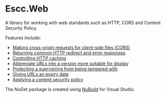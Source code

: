 # Escc.Web

A library for working with web standards such as HTTP, CORS and Content Security Policy.

Features include:

* [Making cross-origin requests for client-side files (CORS)](Cors.md)
* [Returning common HTTP redirect and error responses](HttpStatus.md)
* [Controlling HTTP caching](HttpCaching.md)
* [Abbreviate URLs into a version more suitable for display](UrlPresenter.md)
* [Protecting a querystring from being tampered with](ProtectedQueryString.md)
* [Giving URLs an expiry date](ExpireUrls.md)
* [Applying a content security policy](ContentSecurityPolicy.md)

The NuGet package is created using [NuBuild](https://github.com/bspell1/NuBuild) for Visual Studio.